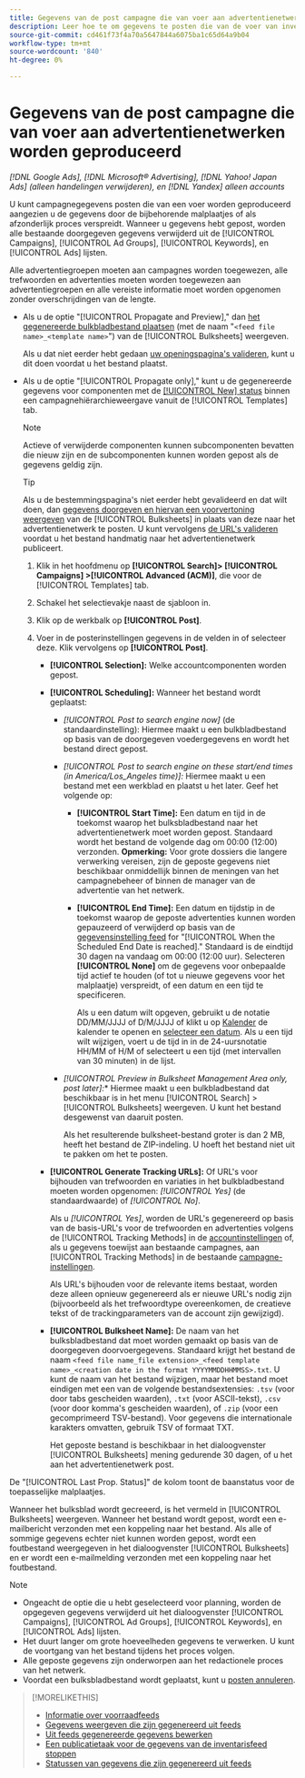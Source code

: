 ```yaml
---
title: Gegevens van de post campagne die van voer aan advertentienetwerken worden geproduceerd
description: Leer hoe te om gegevens te posten die van de voer van inventarisgegevens aan advertentienetwerken worden geproduceerd.
source-git-commit: cd461f73f4a70a5647844a6075ba1c65d64a9b04
workflow-type: tm+mt
source-wordcount: '840'
ht-degree: 0%

---
```


# Gegevens van de post campagne die van voer aan advertentienetwerken worden geproduceerd

*[!DNL Google Ads], [!DNL Microsoft® Advertising], [!DNL Yahoo! Japan Ads] (alleen handelingen verwijderen), en [!DNL Yandex] alleen accounts*

U kunt campagnegegevens posten die van een voer worden geproduceerd aangezien u de gegevens door de bijbehorende malplaatjes of als afzonderlijk proces verspreidt. Wanneer u gegevens hebt gepost, worden alle bestaande doorgegeven gegevens verwijderd uit de [!UICONTROL Campaigns], [!UICONTROL Ad Groups], [!UICONTROL Keywords], en [!UICONTROL Ads] lijsten.

Alle advertentiegroepen moeten aan campagnes worden toegewezen, alle trefwoorden en advertenties moeten worden toegewezen aan advertentiegroepen en alle vereiste informatie moet worden opgenomen zonder overschrijdingen van de lengte.

* Als u de optie &quot;[!UICONTROL Propagate and Preview],&quot; dan [het gegenereerde bulkbladbestand plaatsen](/help/search-social-commerce/campaign-management/bulksheets/bulksheet-post.md) (met de naam &quot;`<feed file name>_<template name>`&quot;) van de [!UICONTROL Bulksheets] weergeven.

   Als u dat niet eerder hebt gedaan [uw openingspagina&#39;s valideren](/help/search-social-commerce/campaign-management/bulksheets/bulksheet-validate-landing-pages.md), kunt u dit doen voordat u het bestand plaatst.

* Als u de optie &quot;[!UICONTROL Propagate only],&quot; kunt u de gegenereerde gegevens voor componenten met de [[!UICONTROL New] status](propagated-data-status.md) binnen een campagnehiërarchieweergave vanuit de [!UICONTROL Templates] tab.

   >[!NOTE]
   >
   >Actieve of verwijderde componenten kunnen subcomponenten bevatten die nieuw zijn en de subcomponenten kunnen worden gepost als de gegevens geldig zijn.

   >[!TIP]
   >
   >Als u de bestemmingspagina&#39;s niet eerder hebt gevalideerd en dat wilt doen, dan [gegevens doorgeven en hiervan een voorvertoning weergeven](feed-data-propagate.md) van de [!UICONTROL Bulksheets] in plaats van deze naar het advertentienetwerk te posten. U kunt vervolgens [de URL&#39;s valideren](/help/search-social-commerce/campaign-management/bulksheets/bulksheet-validate-landing-pages.md) voordat u het bestand handmatig naar het advertentienetwerk publiceert.

   1. Klik in het hoofdmenu op **[!UICONTROL Search]> [!UICONTROL Campaigns] >[!UICONTROL Advanced (ACM)]**, die voor de [!UICONTROL Templates] tab.

   1. Schakel het selectievakje naast de sjabloon in.

   1. Klik op de werkbalk op **[!UICONTROL Post]**.

   1. Voer in de posterinstellingen gegevens in de velden in of selecteer deze. Klik vervolgens op **[!UICONTROL Post]**.

      * **[!UICONTROL Selection]:** Welke accountcomponenten worden gepost.

      * **[!UICONTROL Scheduling]:** Wanneer het bestand wordt geplaatst:

         * *[!UICONTROL Post to search engine now]* (de standaardinstelling): Hiermee maakt u een bulkbladbestand op basis van de doorgegeven voedergegevens en wordt het bestand direct gepost.

         * *[!UICONTROL Post to search engine on these start/end times (in America/Los_Angeles time)]:* Hiermee maakt u een bestand met een werkblad en plaatst u het later. Geef het volgende op:

            * **[!UICONTROL Start Time]:** Een datum en tijd in de toekomst waarop het bulksbladbestand naar het advertentienetwerk moet worden gepost. Standaard wordt het bestand de volgende dag om 00:00 (12:00) verzonden. **Opmerking:** Voor grote dossiers die langere verwerking vereisen, zijn de geposte gegevens niet beschikbaar onmiddellijk binnen de meningen van het campagnebeheer of binnen de manager van de advertentie van het netwerk.

            * **[!UICONTROL End Time]:** Een datum en tijdstip in de toekomst waarop de geposte advertenties kunnen worden gepauzeerd of verwijderd op basis van de [gegevensinstelling feed](feed-settings-manage.md#feed-data-settings) for &quot;[!UICONTROL When the Scheduled End Date is reached].&quot; Standaard is de eindtijd 30 dagen na vandaag om 00:00 (12:00 uur). Selecteren **[!UICONTROL None]** om de gegevens voor onbepaalde tijd actief te houden (of tot u nieuwe gegevens voor het malplaatje) verspreidt, of een datum en een tijd te specificeren.

               Als u een datum wilt opgeven, gebruikt u de notatie DD/MM/JJJJ of D/M/JJJJ of klikt u op [Kalender](/help/search-social-commerce/assets/calendar.png "Kalender") de kalender te openen en [selecteer een datum](/help/search-social-commerce/common-tasks/navigation-editing-selection/calendar.md). Als u een tijd wilt wijzigen, voert u de tijd in in de 24-uursnotatie HH/MM of H/M of selecteert u een tijd (met intervallen van 30 minuten) in de lijst.
         * *[!UICONTROL Preview in Bulksheet Management Area only, post later]:** Hiermee maakt u een bulkbladbestand dat beschikbaar is in het menu [!UICONTROL Search] > [!UICONTROL Bulksheets] weergeven. U kunt het bestand desgewenst van daaruit posten.

            Als het resulterende bulksheet-bestand groter is dan 2 MB, heeft het bestand de ZIP-indeling. U hoeft het bestand niet uit te pakken om het te posten.
      * **[!UICONTROL Generate Tracking URLs]:** Of URL&#39;s voor bijhouden van trefwoorden en variaties in het bulkbladbestand moeten worden opgenomen: *[!UICONTROL Yes]* (de standaardwaarde) of *[!UICONTROL No]*.

         Als u *[!UICONTROL Yes]*, worden de URL&#39;s gegenereerd op basis van de basis-URL&#39;s voor de trefwoorden en advertenties volgens de [!UICONTROL Tracking Methods] in de [accountinstellingen](/help/search-social-commerce/campaign-management/accounts/ad-network-account-manage.md) of, als u gegevens toewijst aan bestaande campagnes, aan [!UICONTROL Tracking Methods] in de bestaande [campagne-instellingen](/help/search-social-commerce/campaign-management/campaigns/campaign-manage.md).

         Als URL&#39;s bijhouden voor de relevante items bestaat, worden deze alleen opnieuw gegenereerd als er nieuwe URL&#39;s nodig zijn (bijvoorbeeld als het trefwoordtype overeenkomen, de creatieve tekst of de trackingparameters van de account zijn gewijzigd).

      * **[!UICONTROL Bulksheet Name]:** De naam van het bulksbladbestand dat moet worden gemaakt op basis van de doorgegeven doorvoergegevens. Standaard krijgt het bestand de naam `<feed file name_file extension>_<feed template name>_<creation date in the format YYYYMMDDHHMMSS>.txt`. U kunt de naam van het bestand wijzigen, maar het bestand moet eindigen met een van de volgende bestandsextensies: `.tsv` (voor door tabs gescheiden waarden), `.txt` (voor ASCII-tekst), `.csv` (voor door komma&#39;s gescheiden waarden), of `.zip` (voor een gecomprimeerd TSV-bestand). Voor gegevens die internationale karakters omvatten, gebruik TSV of formaat TXT.

         Het geposte bestand is beschikbaar in het dialoogvenster [!UICONTROL Bulksheets] mening gedurende 30 dagen, of u het aan het advertentienetwerk post.



De &quot;[!UICONTROL Last Prop. Status]&quot; de kolom toont de baanstatus voor de toepasselijke malplaatjes.

Wanneer het bulksblad wordt gecreeerd, is het vermeld in [!UICONTROL Bulksheets] weergeven. Wanneer het bestand wordt gepost, wordt een e-mailbericht verzonden met een koppeling naar het bestand. Als alle of sommige gegevens echter niet kunnen worden gepost, wordt een foutbestand weergegeven in het dialoogvenster [!UICONTROL Bulksheets] en er wordt een e-mailmelding verzonden met een koppeling naar het foutbestand.

>[!NOTE]
>
>* Ongeacht de optie die u hebt geselecteerd voor planning, worden de opgegeven gegevens verwijderd uit het dialoogvenster [!UICONTROL Campaigns], [!UICONTROL Ad Groups], [!UICONTROL Keywords], en [!UICONTROL Ads] lijsten.
>* Het duurt langer om grote hoeveelheden gegevens te verwerken. U kunt de voortgang van het bestand tijdens het proces volgen.
>* Alle geposte gegevens zijn onderworpen aan het redactionele proces van het netwerk.
>* Voordat een bulksbladbestand wordt geplaatst, kunt u [posten annuleren](/help/search-social-commerce/campaign-management/bulksheets/bulksheet-stop-job.md).


>[!MORELIKETHIS]
>
>* [Informatie over voorraadfeeds](inventory-feeds-about.md)
>* [Gegevens weergeven die zijn gegenereerd uit feeds](propagated-data-view.md)
>* [Uit feeds gegenereerde gegevens bewerken](propagated-data-edit.md)
>* [Een publicatietaak voor de gegevens van de inventarisfeed stoppen](stop-job.md)
>* [Statussen van gegevens die zijn gegenereerd uit feeds](propagated-data-status.md)

